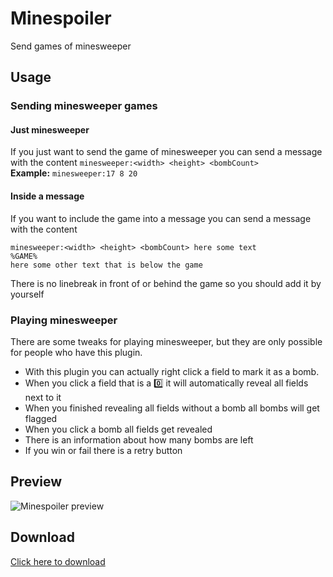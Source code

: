 # Minespoiler
Send games of minesweeper

## Usage
### Sending minesweeper games
#### Just minesweeper
If you just want to send the game of minesweeper you can send a message with the content
`minesweeper:<width> <height> <bombCount>`<br>
**Example:** `minesweeper:17 8 20`

#### Inside a message
If you want to include the game into a message you can send a message with the content
```
minesweeper:<width> <height> <bombCount> here some text
%GAME%
here some other text that is below the game
```
There is no linebreak in front of or behind the game so you should add it by yourself

### Playing minesweeper
There are some tweaks for playing minesweeper, but they are only possible for people who have this plugin.<br>
* With this plugin you can actually right click a field to mark it as a bomb.
* When you click a field that is a :zero: it will automatically reveal all fields next to it
* When you finished revealing all fields without a bomb all bombs will get flagged
* When you click a bomb all fields get revealed
* There is an information about how many bombs are left
* If you win or fail there is a retry button

## Preview
![Minespoiler preview](https://l0c4lh057.github.io/BetterDiscord/Plugins/Minespoiler/minespoiler-preview.gif)

## Download
[Click here to download](https://betterdiscord.net/ghdl/?url=https://github.com/l0c4lh057/BetterDiscordStuff/blob/master/Plugins/Minespoiler/Minespoiler.plugin.js)
